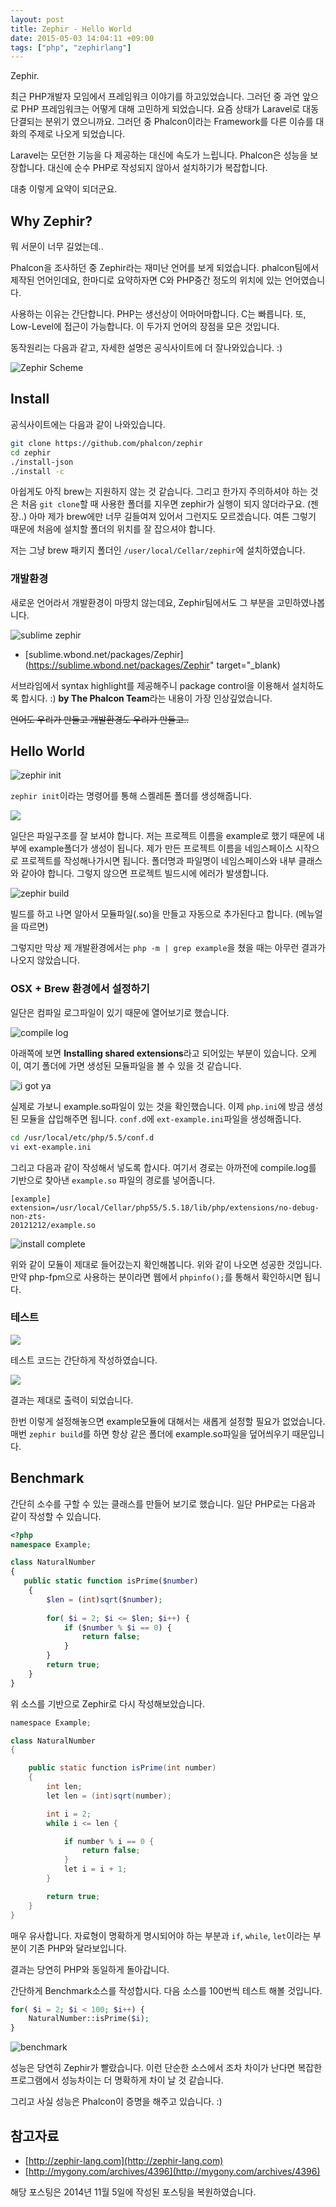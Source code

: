 ```yaml
---
layout: post
title: Zephir - Hello World
date: 2015-05-03 14:04:11 +09:00
tags: ["php", "zephirlang"]
---
```


Zephir.

최근 PHP개발자 모임에서 프레임워크 이야기를 하고있었습니다. 그러던 중 과연 앞으로 PHP 프레임워크는 어떻게 대해
고민하게 되었습니다. 요즘 상태가 Laravel로 대동단결되는 분위기 였으니까요. 그러던 중 Phalcon이라는 Framework를 다른
이슈를 대화의 주제로 나오게 되었습니다.

Laravel는 모던한 기능을 다 제공하는 대신에 속도가 느립니다. Phalcon은 성능을 보장합니다. 대신에 순수 PHP로 작성되지
않아서 설치하기가 복잡합니다.

대충 이렇게 요약이 되더군요.

## Why Zephir?

뭐 서문이 너무 길었는데..

Phalcon을 조사하던 중 Zephir라는 재미난 언어를 보게 되었습니다. phalcon팀에서 제작된 언어인데요, 한마디로 요약하자면
C와 PHP중간 정도의 위치에 있는 언어였습니다. 

사용하는 이유는 간단합니다. PHP는 생선상이 어마어마합니다. C는 빠릅니다. 또, Low-Level에 접근이 가능합니다. 이 두가지
언어의 장점을 모은 것입니다.

동작원리는 다음과 같고, 자세한 설명은 공식사이트에 더 잘나와있습니다. :)

![Zephir Scheme](/images/2015/2015-05-03-zephir-1/zephir_scheme.png)

## Install

공식사이트에는 다음과 같이 나와있습니다.

```bash
git clone https://github.com/phalcon/zephir
cd zephir
./install-json
./install -c
```

아쉽게도 아직 brew는 지원하지 않는 것 같습니다. 그리고 한가지 주의하셔야 하는 것은 처음 `git clone`할 때 사용한 폴더를
지우면 zephir가 실행이 되지 않더라구요. (젠장..) 아마 제가 brew에만 너무 길들여져 있어서 그런지도 모르겠습니다. 여튼
그렇기 때문에 처음에 설치할 폴더의 위치를 잘 잡으셔야 합니다.

저는 그냥 brew 패키지 폴더인 `/user/local/Cellar/zephir`에 설치하였습니다.

### 개발환경

새로운 언어라서 개발환경이 마땅치 않는데요, Zephir팀에서도 그 부분을 고민하였나봅니다. 

![sublime zephir](/images/2015/2015-05-03-zephir-1/package_zephir.png)

- [sublime.wbond.net/packages/Zephir](https://sublime.wbond.net/packages/Zephir" target="_blank)

서브라임에서 syntax highlight를 제공해주니 package control을 이용해서 설치하도록 합시다. :) **by The Phalcon
Team**라는 내용이 가장 인상깊었습니다.

~~언어도 우리가 만들고 개발환경도 우리가 만들고..~~

## Hello World

![zephir init](/images/2015/2015-05-03-zephir-1/zephir_init-1.png)

`zephir init`이라는 명령어를 통해 스켈레톤 폴더를 생성해줍니다.

![](/images/2015/2015-05-03-zephir-1/zephir-example.png)

일단은 파일구조를 잘 보셔야 합니다. 저는 프로젝트 이름을 example로 했기 때문에 내부에 example폴더가 생성이 됩니다.
제가 만든 프로젝트 이름을 네임스페이스 시작으로 프로젝트를 작성해나가시면 됩니다. 폴더명과 파일명이 네임스페이스와
내부 클래스와 같아야 합니다. 그렇지 않으면 프로젝트 빌드시에 에러가 발생합니다.

![zephir build](/images/2015/2015-05-03-zephir-1/zephir_build.png)

빌드를 하고 나면 알아서 모듈파일(.so)을 만들고 자동으로 추가된다고 합니다. (메뉴얼을 따르면)

그렇지만 막상 제 개발환경에서는 `php -m | grep example`을 쳤을 때는 아무런 결과가 나오지 않았습니다.

### OSX + Brew 환경에서 설정하기

일단은 컴파일 로그파일이 있기 때문에 열어보기로 했습니다.

![compile log](/images/2015/2015-05-03-zephir-1/where_is_module.png)

아래쪽에 보면 **Installing shared extensions**라고 되어있는 부분이 있습니다. 오케이, 여기 폴더에 가면 생성된
모듈파일을 볼 수 있을 것 같습니다.

![i got ya](/images/2015/2015-05-03-zephir-1/module_i_got_ya.png)

실제로 가보니 example.so파일이 있는 것을 확인했습니다. 이제 `php.ini`에 방금 생성된 모듈을 삽입해주면 됩니다.
`conf.d`에 `ext-example.ini`파일을 생성해줍니다.

```bash
cd /usr/local/etc/php/5.5/conf.d
vi ext-example.ini
```

그리고 다음과 같이 작성해서 넣도록 합시다. 여기서 경로는 아까전에 compile.log를 기반으로 찾아낸 `example.so` 파일의
경로를 넣어줍니다.

```
[example]
extension=/usr/local/Cellar/php55/5.5.18/lib/php/extensions/no-debug-non-zts-
20121212/example.so
```

![install complete](/images/2015/2015-05-03-zephir-1/module_install_confirm.png)

위와 같이 모듈이 제대로 들어갔는지 확인해봅니다. 위와 같이 나오면 성공한 것입니다. 만약 php-fpm으로 사용하는 분이라면
웹에서 `phpinfo();`를 통해서 확인하시면 됩니다.

### 테스트

![](/images/2015/2015-05-03-zephir-1/zephir_run_1.png)

테스트 코드는 간단하게 작성하였습니다.

![](/images/2015/2015-05-03-zephir-1/zephir_run_2.png)

결과는 제대로 출력이 되었습니다.

한번 이렇게 설정해놓으면 example모듈에 대해서는 새롭게 설정할 필요가 없었습니다. 매번 `zephir build`를 하면 항상 같은
폴더에 example.so파일을 덮어씌우기 때문입니다.


## Benchmark

간단히 소수를 구할 수 있는 클래스를 만들어 보기로 했습니다. 일단 PHP로는 다음과 같이 작성할 수 있습니다.

```php
<?php
namespace Example;

class NaturalNumber
{
   public static function isPrime($number)
    {
    	$len = (int)sqrt($number);
    	
    	for( $i = 2; $i <= $len; $i++) {
    		if ($number % $i == 0) {
    			return false;
    		}
    	}
    	return true;
    }
}
```

위 소스를 기반으로 Zephir로 다시 작성해보았습니다.

```java
namespace Example;

class NaturalNumber
{

    public static function isPrime(int number)
    {
    	int len;
    	let len = (int)sqrt(number);

    	int i = 2;
    	while i <= len {

    		if number % i == 0 {
    			return false;
    		}
    		let i = i + 1;
    	}

    	return true;
    }
}

```

매우 유사합니다. 자료형이 명확하게 명시되어야 하는 부분과 `if`, `while`, `let`이라는 부분이 기존 PHP와 달라보입니다.

결과는 당연히 PHP와 동일하게 돌아갑니다. 

간단하게 Benchmark소스를 작성합시다. 다음 소스를 100번씩 테스트 해볼 것입니다.

```php
for( $i = 2; $i < 100; $i++) {
	NaturalNumber::isPrime($i);
}
```

![benchmark](/images/2015/2015-05-03-zephir-1/zephir-benchmark.png)

성능은 당연히 Zephir가 빨랐습니다. 이런 단순한 소스에서 조차 차이가 난다면 복잡한 프로그램에서 성능차이는 더 명확하게
차이 날 것 같습니다.

그리고 사실 성능은 Phalcon이 증명을 해주고 있습니다. :)


## 참고자료

- [http://zephir-lang.com](http://zephir-lang.com)
- [http://mygony.com/archives/4396](http://mygony.com/archives/4396)

해당 포스팅은 2014년 11월 5일에 작성된 포스팅을 복원하였습니다.
